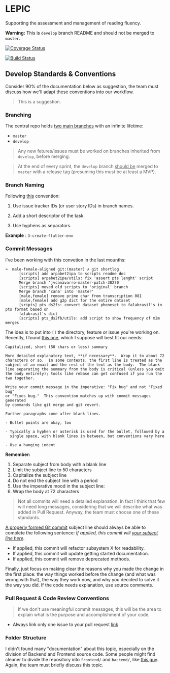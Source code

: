# LEPIC

Supporting the assessment and management of reading fluency.

**Warning:** This is `develop` branch README and should not be merged to `master`.

[![Coverage Status](https://coveralls.io/repos/github/JambuOverflow/lepic/badge.svg?branch=master)](https://fcoveralls.io/github/JambuOverflow/lepic?branch=develop)

[![Build Status](https://travis-ci.com/JambuOverflow/lepic.svg?branch=develop)](https://travis-ci.com/JambuOverflow/lepic)

## Develop Standards & Conventions

Consider 90% of the documentation below as suggestion, the team must discuss how we'll adapt these conventions into our workflow.

> This is a suggestion.


### Branching

The central repo holds [two main branches](https://nvie.com/posts/a-successful-git-branching-model/) with an infinite lifetime:

* `master`
* `develop`


>  Any new fetures/issues must be worked on branches inherited from `develop`, before merging.

> At the end of every sprint, the `develop` branch <ins>should be</ins> merged to `master` with a release tag (presuming this must be at least a MVP).

### Branch Naming

Following [this](https://deepsource.io/blog/git-branch-naming-conventions/) convention:

1. Use issue tracker IDs (or user story IDs) in branch names.

2. Add a short descriptor of the task.

3. Use hyphens as separators.

**Example** : `3-create-flutter-env`

### Commit Messages

I've been working with this convetion in the last mounths:

```
➜  male-female-aligned git:(master) ✗ git shortlog
      [scripts] add arpabet2ipa to scripts readme doc
      [scripts] arpabet2ipa/utils: fix 'assert pts lenght' script
      Merge branch 'jvcanavarro-master-patch-38270'
      [scripts] moved old scripts to 'original' branch
      Merge branch 'cana' into 'master'
      [male,female] remove prime char from transcription 081
      [male,female] add g2p dict for the entire dataset
      [sripts] pts_ds2fs: convert dataset phoneset to falabrasil's in pts format based on 
      falabrasil's dict
      [scripts] pts_ds2fb/utils: add script to show frequency of m2m merges
```

The idea is to put into `[]` the directory, feature or issue you're working on. Recently, I found [this one](https://tbaggery.com/2008/04/19/a-note-about-git-commit-messages.html), which I suppose will best fit our needs:

```
Capitalized, short (50 chars or less) summary

More detailed explanatory text, **if necessary**.  Wrap it to about 72
characters or so.  In some contexts, the first line is treated as the
subject of an email and the rest of the text as the body.  The blank
line separating the summary from the body is critical (unless you omit
the body entirely); tools like rebase can get confused if you run the
two together.

Write your commit message in the imperative: "Fix bug" and not "Fixed bug"
or "Fixes bug."  This convention matches up with commit messages generated
by commands like git merge and git revert.

Further paragraphs come after blank lines.

- Bullet points are okay, too

- Typically a hyphen or asterisk is used for the bullet, followed by a
  single space, with blank lines in between, but conventions vary here

- Use a hanging indent

```

**Remember:**


1. Separate subject from body with a blank line
2. Limit the subject line to 50 characters
3. Capitalize the subject line
4. Do not end the subject line with a period
5. Use the imperative mood in the subject line: 
6. Wrap the body at 72 characters

> Not all commits will need a detailed explanation. In fact I think that few will need long messages, considering that we will describe what was added in Pull Request. Anyway, the team must choose one of these standards.

[A properly formed Git commit](https://chris.beams.io/posts/git-commit/) subject line should always be able to complete the following sentence: _If applied, this commit will <ins> your subject line here</ins>_.

* If applied, this commit will refactor subsystem X for readability.
* If applied, this commit will update getting started documentation.
* If applied, this commit will remove deprecated methods.

Finally, just focus on making clear the reasons why you made the change in the first place: the way things worked before the change (and what was wrong with that), the way they work now, and why you decided to solve it the way you did. If the code needs explanation, use source comments.


### Pull Request & Code Review Conventions

> If we don't use meaningful commit messages, this will be the area to explain what is the purpose and accomplishment of your code.

* Always link only one issue to your pull request [link](https://docs.github.com/pt/free-pro-team@latest/github/managing-your-work-on-github/linking-a-pull-request-to-an-issue)


### Folder Structure

I didn't found many "documentation" about this topic, especially on the division of Backend and Frontend source code. Some people might find cleaner to divide the repository into `frontend/` and `backend/`, like [this guy](https://github.com/ReeceRose/django-flutter-todo). Again, the team must briefly discuss this topic.

